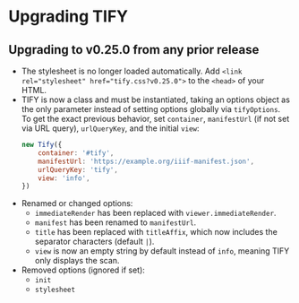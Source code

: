 # Upgrading TIFY

## Upgrading to v0.25.0 from any prior release

- The stylesheet is no longer loaded automatically. Add `<link rel="stylesheet" href="tify.css?v0.25.0">` to the `<head>` of your HTML.
- TIFY is now a class and must be instantiated, taking an options object as the only parameter instead of setting options globally via `tifyOptions`. To get the exact previous behavior, set `container`, `manifestUrl` (if not set via URL query), `urlQueryKey`, and the initial `view`:
	``` js
	new Tify({
		container: '#tify',
		manifestUrl: 'https://example.org/iiif-manifest.json',
		urlQueryKey: 'tify',
		view: 'info',
	})
	```
- Renamed or changed options:
	- `immediateRender` has been replaced with `viewer.immediateRender`.
	- `manifest` has been renamed to `manifestUrl`.
	- `title` has been replaced with `titleAffix`, which now includes the separator characters (default ` | `).
	- `view` is now an empty string by default instead of `info`, meaning TIFY only displays the scan.
- Removed options (ignored if set):
	- `init`
	- `stylesheet`
